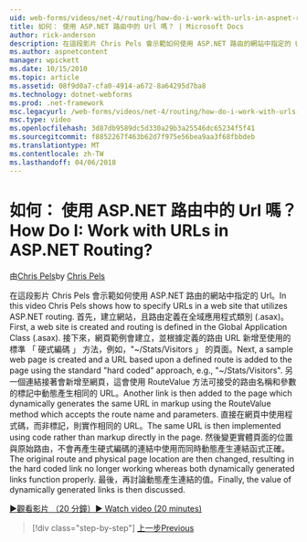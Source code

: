 ```yaml
---
uid: web-forms/videos/net-4/routing/how-do-i-work-with-urls-in-aspnet-routing
title: 如何： 使用 ASP.NET 路由中的 Url 嗎？ | Microsoft Docs
author: rick-anderson
description: 在這段影片 Chris Pels 會示範如何使用 ASP.NET 路由的網站中指定的 Url。 首先，在建立網站，且路由定義在 Gl....
ms.author: aspnetcontent
manager: wpickett
ms.date: 10/15/2010
ms.topic: article
ms.assetid: 08f9d0a7-cfa0-4914-a672-8a64295d7ba8
ms.technology: dotnet-webforms
ms.prod: .net-framework
msc.legacyurl: /web-forms/videos/net-4/routing/how-do-i-work-with-urls-in-aspnet-routing
msc.type: video
ms.openlocfilehash: 3d87db9589dc5d330a29b3a25546dc65234f5f41
ms.sourcegitcommit: f8852267f463b62d7f975e56bea9aa3f68fbbdeb
ms.translationtype: MT
ms.contentlocale: zh-TW
ms.lasthandoff: 04/06/2018
---
```

<a name="how-do-i-work-with-urls-in-aspnet-routing"></a><span data-ttu-id="6930e-105">如何： 使用 ASP.NET 路由中的 Url 嗎？</span><span class="sxs-lookup"><span data-stu-id="6930e-105">How Do I: Work with URLs in ASP.NET Routing?</span></span>
====================
<span data-ttu-id="6930e-106">由[Chris Pels](https://twitter.com/chrispels)</span><span class="sxs-lookup"><span data-stu-id="6930e-106">by [Chris Pels](https://twitter.com/chrispels)</span></span>

<span data-ttu-id="6930e-107">在這段影片 Chris Pels 會示範如何使用 ASP.NET 路由的網站中指定的 Url。</span><span class="sxs-lookup"><span data-stu-id="6930e-107">In this video Chris Pels shows how to specify URLs in a web site that utilizes ASP.NET routing.</span></span> <span data-ttu-id="6930e-108">首先，建立網站，且路由定義在全域應用程式類別 (.asax)。</span><span class="sxs-lookup"><span data-stu-id="6930e-108">First, a web site is created and routing is defined in the Global Application Class (.asax).</span></span> <span data-ttu-id="6930e-109">接下來，網頁範例會建立，並根據定義的路由 URL 新增至使用的標準 「 硬式編碼 」 方法，例如，"~/Stats/Visitors 」 的頁面。</span><span class="sxs-lookup"><span data-stu-id="6930e-109">Next, a sample web page is created and a URL based upon a defined route is added to the page using the standard "hard coded" approach, e.g., "~/Stats/Visitors".</span></span> <span data-ttu-id="6930e-110">另一個連結接著會新增至網頁，這會使用 RouteValue 方法可接受的路由名稱和參數的標記中動態產生相同的 URL。</span><span class="sxs-lookup"><span data-stu-id="6930e-110">Another link is then added to the page which dynamically generates the same URL in markup using the RouteValue method which accepts the route name and parameters.</span></span> <span data-ttu-id="6930e-111">直接在網頁中使用程式碼，而非標記，則實作相同的 URL。</span><span class="sxs-lookup"><span data-stu-id="6930e-111">The same URL is then implemented using code rather than markup directly in the page.</span></span> <span data-ttu-id="6930e-112">然後變更實體頁面的位置與原始路由，不會再產生硬式編碼的連結中使用而同時動態產生連結函式正確。</span><span class="sxs-lookup"><span data-stu-id="6930e-112">The original route and physical page location are then changed, resulting in the hard coded link no longer working whereas both dynamically generated links function properly.</span></span> <span data-ttu-id="6930e-113">最後，再討論動態產生連結的值。</span><span class="sxs-lookup"><span data-stu-id="6930e-113">Finally, the value of dynamically generated links is then discussed.</span></span>

[<span data-ttu-id="6930e-114">&#9654;觀看影片 （20 分鐘）</span><span class="sxs-lookup"><span data-stu-id="6930e-114">&#9654; Watch video (20 minutes)</span></span>](https://channel9.msdn.com/Blogs/ASP-NET-Site-Videos/how-do-i-work-with-urls-in-aspnet-routing)

> [!div class="step-by-step"]
> [<span data-ttu-id="6930e-115">上一步</span><span class="sxs-lookup"><span data-stu-id="6930e-115">Previous</span></span>](how-do-i-use-routing-with-aspnet-web-forms.md)
